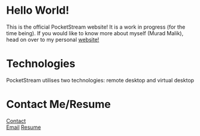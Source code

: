 # Hello World!
This is the official PocketStream website! It is a work in progress (for the time being). If you would like to know more about myself (Murad Malik), head on over to my personal [website!](https://muradhamalik.github.io/Murad-s-Page/)

# Technologies
PocketStream utilises two technologies: remote desktop and virtual desktop 
# Contact Me/Resume
[Contact](https://www.vcard.link/card/DfHu)   
[Email](mailto:muradmalik223@gmail.com)
[Resume](https://github.com/MuradhaMalik/pocketstream/blob/daae1d2695faf06fefeeda2669345fe3a9a3e44b/Files/Murad's%20Resume.pdf)   
